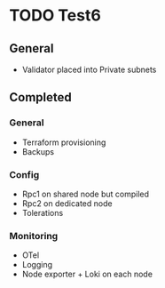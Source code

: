 # TODO Test6

## General

* Validator placed into Private subnets

## Completed

### General

* Terraform provisioning
* Backups

### Config

* Rpc1 on shared node but compiled
* Rpc2 on dedicated node
* Tolerations

### Monitoring

* OTel
* Logging
* Node exporter + Loki on each node
